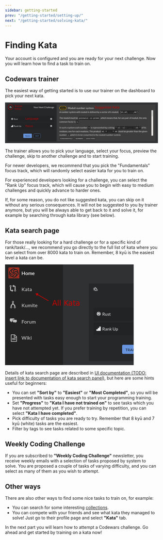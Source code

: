 ```yaml
---
sidebar: getting-started
prev: "/getting-started/setting-up/"
next: "/getting-started/solving-kata/"
---
```


# Finding Kata

Your account is configured and you are ready for your next challenge. Now you will learn how to find a task to train on.

## Codewars trainer

The easiest way of getting started is to use our trainer on the dashboard to pick your next kata.

![training routines](./img/finding-kata_01_training-routines.png)

The trainer allows you to pick your language, select your focus, preview the challenge, skip to another challenge and to start training.

For newer developers, we recommend that you pick the "Fundamentals" focus track, which will randomly select easier kata for you to train on.

For experienced developers looking for a challenge, you can select the "Rank Up" focus track, which will cause you to begin with easy to medium challenges and quickly advance to harder ones.

If, for some reason, you do not like suggested kata, you can skip on it without any serious consequences. It will not be suggested to you by trainer anymore, but you will be always able to get back to it and solve it, for example by searching through kata library (see below).

## Kata search page

For those really looking for a hard challenge or for a specific kind of rank/task/..., we recommend you go directly to the full list of kata where you can select from over 8000 kata to train on. Remember, 8 kyū is the easiest level a kata can be.

![sidebar](./img/finding-kata_02_sidebar.png)

Details of kata search page are described in [UI documentation (TODO: insert link to documentation of kata search panel)](), but here are some hints useful for beginners:

- You can set **"Sort by"** to **"Easiest"** or **"Most Completed"**, so you will be presented with tasks easy enough to start your programming training.
- Set **"Progress"** to **"Kata I have not trained on"** to see tasks which you have not attempted yet. If you prefer training by repetition, you can select **"Kata I have completed"**.
- Pick difficulty of tasks you are ready to try. Remember that 8 kyū and 7 kyū (white) tasks are the easiest.
- Filter by tags to see tasks related to some specific topic.

## Weekly Coding Challenge

If you are subscribed to **"Weekly Coding Challenge"** newsletter, you receive weekly emails with a selection of tasks proposed by system to solve. You are proposed a couple of tasks of varying difficulty, and you can select as many of them as you wish to attempt.

## Other ways

There are also other ways to find some nice tasks to train on, for example:

- You can search for some interesting [collections](https://www.codewars.com/collections).
- You can compete with your friends and see what kata they managed to solve! Just go to their profile page and select **"Kata"** tab.

In the next part you will learn how to attempt a Codewars challenge. Go ahead and get started by training on a kata now!
